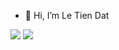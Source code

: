 - 👋 Hi, I’m Le Tien Dat
<img src="https://github-readme-stats.vercel.app/api?username=LeTienDat02&theme=transparent&border_color=c8c8cf" />
<img src="https://github-readme-stats.vercel.app/api/top-langs/?username=anuraghazra&layout=compact&theme=transparent&border_color=c8c8cf" />
<!---
LeTienDat02/LeTienDat02 is a ✨ special ✨ repository because its `README.md` (this file) appears on your GitHub profile.
You can click the Preview link to take a look at your changes.
--->
